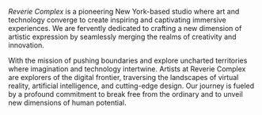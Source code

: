 _Reverie Complex_ is a pioneering New York-based studio where art and technology converge to create inspiring and captivating immersive experiences. We are fervently dedicated to crafting a new dimension of artistic expression by seamlessly merging the realms of creativity and innovation.

With the mission of pushing boundaries and explore uncharted territories where imagination and technology intertwine. Artists at Reverie Complex are explorers of the digital frontier, traversing the landscapes of virtual reality, artificial intelligence, and cutting-edge design. Our journey is fueled by a profound commitment to break free from the ordinary and to unveil new dimensions of human potential.
